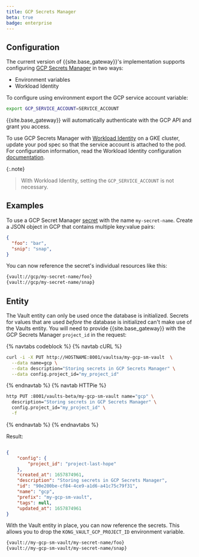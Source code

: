 ```yaml
---
title: GCP Secrets Manager
beta: true
badge: enterprise
---
```


## Configuration
The current version of {{site.base_gateway}}'s implementation supports configuring [GCP Secrets Manager](https://cloud.google.com/secret-manager/) in two ways: 

* Environment variables
* Workload Identity 

To configure using environment export the GCP service account variable: 

```bash
export GCP_SERVICE_ACCOUNT=SERVICE_ACCOUNT
```
{{site.base_gateway}} will automatically authenticate with the GCP API and grant you access. 

To use GCP Secrets Manager with [Workload Identity](https://cloud.google.com/kubernetes-engine/docs/how-to/workload-identity) on a GKE cluster, update your pod spec so that the service account is attached to the pod. For configuration information, read the Workload Identity configuration [documentation](https://cloud.google.com/kubernetes-engine/docs/how-to/workload-identity#authenticating_to).

{:.note}
> With Workload Identity, setting the `GCP_SERVICE_ACCOUNT` is not necessary. 

## Examples

To use a GCP Secret Manager [secret](https://cloud.google.com/secret-manager/docs/reference/rest/v1/projects.secrets) with the name `my-secret-name`. Create a JSON object in GCP that contains multiple key:value pairs:


```json
{
  "foo": "bar",
  "snip": "snap",
}
```

You can now reference the secret's individual resources like this: 

```bash
{vault://gcp/my-secret-name/foo}
{vault://gcp/my-secret-name/snap}
```

## Entity

The Vault entity can only be used once the database is initialized. Secrets for values that are used _before_ the database is initialized can't make use of the Vaults entity. You will need to provide {{site.base_gateway}} with the GCP Secrets Manager `project_id` in the request: 

{% navtabs codeblock %}
{% navtab cURL %}

```bash
curl -i -X PUT http://HOSTNAME:8001/vaultsa/my-gcp-sm-vault  \
  --data name=gcp \
  --data description="Storing secrets in GCP Secrets Manager" \
  --data config.project_id="my_project_id"
```

{% endnavtab %}
{% navtab HTTPie %}

```bash
http PUT :8001/vaults-beta/my-gcp-sm-vault name="gcp" \
  description="Storing secrets in GCP Secrets Manager" \
  config.project_id="my_project_id" \
  -f 
```

{% endnavtab %}
{% endnavtabs %}

Result:

```json

{
    "config": {
        "project_id": "project-last-hope"
    },
    "created_at": 1657874961,
    "description": "Storing secrets in GCP Secrets Manager",
    "id": "90e200be-cf84-4ce9-a1d6-a41c75c79f31",
    "name": "gcp",
    "prefix": "my-gcp-sm-vault",
    "tags": null,
    "updated_at": 1657874961
}
```

With the Vault entity in place, you can now reference the secrets. This allows you to drop the `KONG_VAULT_GCP_PROJECT_ID`
environment variable.

```bash
{vault://my-gcp-sm-vault/my-secret-name/foo}
{vault://my-gcp-sm-vault/my-secret-name/snap}
```

